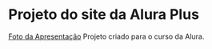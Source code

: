 # Projeto do site da Alura Plus
[Foto da Apresentação](https://github.com/srloris/alura-plus/blob/main/assets/apresentacao.png)
 Projeto criado para o curso da Alura.
